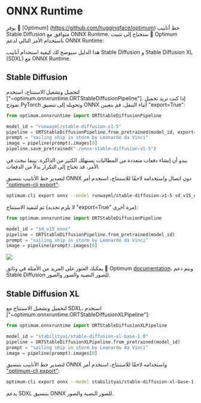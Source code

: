 # ONNX Runtime

يوفر 🤗 [Optimum] (https://github.com/huggingface/optimum) خط أنابيب Stable Diffusion متوافق مع ONNX Runtime. ستحتاج إلى تثبيت 🤗 Optimum باستخدام الأمر التالي لدعم ONNX Runtime:

هذا الدليل سيوضح لك كيفية استخدام أنابيب Stable Diffusion و Stable Diffusion XL (SDXL) مع ONNX Runtime.

## Stable Diffusion

لتحميل وتشغيل الاستنتاج، استخدم ["~optimum.onnxruntime.ORTStableDiffusionPipeline"]. إذا كنت تريد تحميل نموذج PyTorch وتحويله إلى تنسيق ONNX أثناء التنقل، قم بتعيين "export=True":

```python
from optimum.onnxruntime import ORTStableDiffusionPipeline

model_id = "runwayml/stable-diffusion-v1-5"
pipeline = ORTStableDiffusionPipeline.from_pretrained(model_id, export=True)
prompt = "sailing ship in storm by Leonardo da Vinci"
image = pipeline(prompt).images[0]
pipeline.save_pretrained("./onnx-stable-diffusion-v1-5")
```

<Tip warning={true}>

يبدو أن إنشاء دفعات متعددة من المطالبات يستهلك الكثير من الذاكرة. بينما نبحث في الأمر، قد تحتاج إلى التكرار بدلاً من الدفعات.

</Tip>

لتصدير خط الأنابيب بتنسيق ONNX دون اتصال واستخدامه لاحقًا للاستنتاج، استخدم أمر ["optimum-cli export"](https://huggingface.co/docs/optimum/main/en/exporters/onnx/usage_guides/export_a_model#exporting-a-model-to-onnx-using-the-cli):

```bash
optimum-cli export onnx --model runwayml/stable-diffusion-v1-5 sd_v15_onnx/
```

ثم لتنفيذ الاستنتاج (لا يلزم تحديد "export=True" مرة أخرى):

```python
from optimum.onnxruntime import ORTStableDiffusionPipeline

model_id = "sd_v15_onnx"
pipeline = ORTStableDiffusionPipeline.from_pretrained(model_id)
prompt = "sailing ship in storm by Leonardo da Vinci"
image = pipeline(prompt).images[0]
```

<div class="flex justify-center">
<img src="https://huggingface.co/datasets/optimum/documentation-images/resolve/main/onnxruntime/stable_diffusion_v1_5_ort_sail_boat.png">
</div>

يمكنك العثور على المزيد من الأمثلة في وثائق 🤗 Optimum [documentation](https://huggingface.co/docs/optimum/)، ويتم دعم Stable Diffusion للصور النصية والصور والصور.

## Stable Diffusion XL

لتحميل وتشغيل الاستنتاج مع SDXL، استخدم ["~optimum.onnxruntime.ORTStableDiffusionXLPipeline"]:

```python
from optimum.onnxruntime import ORTStableDiffusionXLPipeline

model_id = "stabilityai/stable-diffusion-xl-base-1.0"
pipeline = ORTStableDiffusionXLPipeline.from_pretrained(model_id)
prompt = "sailing ship in storm by Leonardo da Vinci"
image = pipeline(prompt).images[0]
```

لتصدير خط الأنابيب بتنسيق ONNX واستخدامه لاحقًا للاستنتاج، استخدم أمر ["optimum-cli export"](https://huggingface.co/docs/optimum/main/en/exporters/onnx/usage_guides/export_a_model#exporting-a-model-to-onnx-using-the-cli):

```bash
optimum-cli export onnx --model stabilityai/stable-diffusion-xl-base-1.0 --task stable-diffusion-xl sd_xl_onnx/
```

يدعم SDXL بتنسيق ONNX للصور النصية والصور.